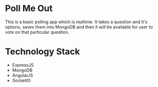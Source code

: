 Poll Me Out
============

This is a basic polling app which is realtime. It takes a question and it's options, saves them into MongoDB and then it will be available for user to vote on that particular question.

Technology Stack
============

- ExpressJS
- MongoDB
- AngularJS
- SocketIO 
